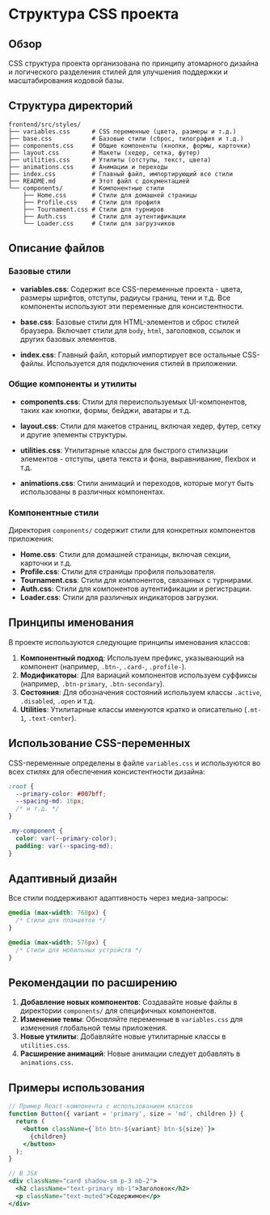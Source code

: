 # Структура CSS проекта

## Обзор

CSS структура проекта организована по принципу атомарного дизайна и логического разделения стилей для улучшения поддержки и масштабирования кодовой базы.

## Структура директорий

```
frontend/src/styles/
├── variables.css      # CSS переменные (цвета, размеры и т.д.)
├── base.css           # Базовые стили (сброс, типография и т.д.)
├── components.css     # Общие компоненты (кнопки, формы, карточки)
├── layout.css         # Макеты (хедер, сетка, футер)
├── utilities.css      # Утилиты (отступы, текст, цвета)
├── animations.css     # Анимации и переходы
├── index.css          # Главный файл, импортирующий все стили
├── README.md          # Этот файл с документацией
└── components/        # Компонентные стили
    ├── Home.css       # Стили для домашней страницы
    ├── Profile.css    # Стили для профиля
    ├── Tournament.css # Стили для турниров
    ├── Auth.css       # Стили для аутентификации
    └── Loader.css     # Стили для загрузчиков
```

## Описание файлов

### Базовые стили

- **variables.css**: Содержит все CSS-переменные проекта - цвета, размеры шрифтов, отступы, радиусы границ, тени и т.д. Все компоненты используют эти переменные для консистентности.

- **base.css**: Базовые стили для HTML-элементов и сброс стилей браузера. Включает стили для `body`, `html`, заголовков, ссылок и других базовых элементов.

- **index.css**: Главный файл, который импортирует все остальные CSS-файлы. Используется для подключения стилей в приложении.

### Общие компоненты и утилиты

- **components.css**: Стили для переиспользуемых UI-компонентов, таких как кнопки, формы, бейджи, аватары и т.д.

- **layout.css**: Стили для макетов страниц, включая хедер, футер, сетку и другие элементы структуры.

- **utilities.css**: Утилитарные классы для быстрого стилизации элементов - отступы, цвета текста и фона, выравнивание, flexbox и т.д.

- **animations.css**: Стили анимаций и переходов, которые могут быть использованы в различных компонентах.

### Компонентные стили

Директория `components/` содержит стили для конкретных компонентов приложения:

- **Home.css**: Стили для домашней страницы, включая секции, карточки и т.д.
- **Profile.css**: Стили для страницы профиля пользователя.
- **Tournament.css**: Стили для компонентов, связанных с турнирами.
- **Auth.css**: Стили для компонентов аутентификации и регистрации.
- **Loader.css**: Стили для различных индикаторов загрузки.

## Принципы именования

В проекте используются следующие принципы именования классов:

1. **Компонентный подход**: Используем префикс, указывающий на компонент (например, `.btn-`, `.card-`, `.profile-`).
2. **Модификаторы**: Для вариаций компонентов используем суффиксы (например, `.btn-primary`, `.btn-secondary`).
3. **Состояния**: Для обозначения состояний используем классы `.active`, `.disabled`, `.open` и т.д.
4. **Utilities**: Утилитарные классы именуются кратко и описательно (`.mt-1`, `.text-center`).

## Использование CSS-переменных

CSS-переменные определены в файле `variables.css` и используются во всех стилях для обеспечения консистентности дизайна:

```css
:root {
  --primary-color: #007bff;
  --spacing-md: 16px;
  /* и т.д. */
}

.my-component {
  color: var(--primary-color);
  padding: var(--spacing-md);
}
```

## Адаптивный дизайн

Все стили поддерживают адаптивность через медиа-запросы:

```css
@media (max-width: 768px) {
  /* Стили для планшетов */
}

@media (max-width: 576px) {
  /* Стили для мобильных устройств */
}
```

## Рекомендации по расширению

1. **Добавление новых компонентов**: Создавайте новые файлы в директории `components/` для специфичных компонентов.
2. **Изменение темы**: Обновляйте переменные в `variables.css` для изменения глобальной темы приложения.
3. **Новые утилиты**: Добавляйте новые утилитарные классы в `utilities.css`.
4. **Расширение анимаций**: Новые анимации следует добавлять в `animations.css`.

## Примеры использования

```jsx
// Пример React-компонента с использованием классов
function Button({ variant = 'primary', size = 'md', children }) {
  return (
    <button className={`btn btn-${variant} btn-${size}`}>
      {children}
    </button>
  );
}

// В JSX
<div className="card shadow-sm p-3 mb-2">
  <h2 className="text-primary mb-1">Заголовок</h2>
  <p className="text-muted">Содержимое</p>
</div>
``` 
